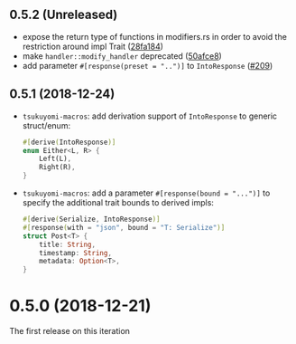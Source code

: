 ## 0.5.2 (Unreleased)

* expose the return type of functions in modifiers.rs in order to avoid the restriction around impl Trait ([28fa184](https://github.com/tsukuyomi-rs/tsukuyomi/commit/28fa1840976d7ab638e61b3343e099af565067f0))
* make `handler::modify_handler` deprecated ([50afce8](https://github.com/tsukuyomi-rs/tsukuyomi/commit/50afce8b23bbd5d945c62e861b6afef2fb3c1143))
* add parameter `#[response(preset = "..")]` to `IntoResponse` ([#209](https://github.com/tsukuyomi-rs/tsukuyomi/pull/209))

## 0.5.1 (2018-12-24)

* `tsukuyomi-macros`: add derivation support of `IntoResponse` to generic struct/enum:

  ```rust
  #[derive(IntoResponse)]
  enum Either<L, R> {
      Left(L),
      Right(R),
  }
  ```

* `tsukuyomi-macros`: add a parameter `#[response(bound = "...")]` to specify the additional trait bounds to derived impls:

  ```rust
  #[derive(Serialize, IntoResponse)]
  #[response(with = "json", bound = "T: Serialize")]
  struct Post<T> {
      title: String,
      timestamp: String,
      metadata: Option<T>,
  }
  ```

# 0.5.0 (2018-12-21)
The first release on this iteration
